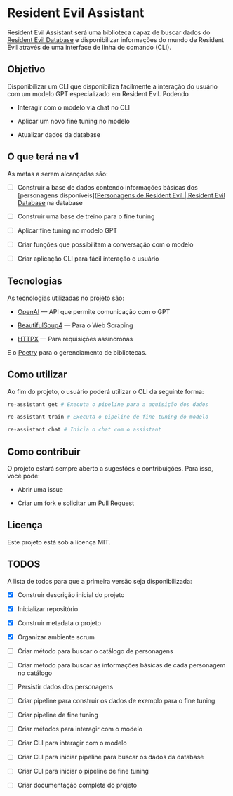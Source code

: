 # Resident Evil Assistant

Resident Evil Assistant será uma biblioteca capaz de buscar dados do [Resident Evil Database](https://www.residentevildatabase.com/) e disponibilizar informações do mundo de Resident Evil através de uma interface de linha de comando (CLI).

## Objetivo

Disponibilizar um CLI que disponibiliza facilmente a interação do usuário com um modelo GPT especializado em Resident Evil. Podendo

- Interagir com o modelo via chat no CLI

- Aplicar um novo fine tuning no modelo

- Atualizar dados da database

## O que terá na v1

As metas a serem alcançadas são:

- [ ] Construir a base de dados contendo informações básicas dos [personagens disponíveis]([Personagens de Resident Evil | Resident Evil Database](https://www.residentevildatabase.com/personagens/) na database

- [ ] Construir uma base de treino para o fine tuning

- [ ] Aplicar fine tuning no modelo GPT

- [ ] Criar funções que possibilitam a conversação com o modelo

- [ ] Criar aplicação CLI para fácil interação o usuário

## Tecnologias

As tecnologias utilizadas no projeto são:

- [OpenAI](https://platform.openai.com/docs/overview) — API que permite comunicação com o GPT

- [BeautifulSoup4](https://beautiful-soup-4.readthedocs.io/en/latest/#) — Para o Web Scraping

- [HTTPX](https://www.python-httpx.org/) — Para requisições assíncronas

E o [Poetry](https://python-poetry.org/docs/) para o gerenciamento de bibliotecas.

## Como utilizar

Ao fim do projeto, o usuário poderá utilizar o CLI da seguinte forma:

```bash
re-assistant get # Executa o pipeline para a aquisição dos dados
```

```bash
re-assistant train # Executa o pipeline de fine tuning do modelo
```

```bash
re-assistant chat # Inicia o chat com o assistant
```

## Como contribuir

O projeto estará sempre aberto a sugestões e contribuições. Para isso, você pode:

- Abrir uma issue

- Criar um fork e solicitar um Pull Request

## Licença

Este projeto está sob a licença MIT.

## TODOS

A lista de todos para que a primeira versão seja disponibilizada:

- [x] Construir descrição inicial do projeto

- [x] Inicializar repositório

- [x] Construir metadata o projeto

- [x] Organizar ambiente scrum

- [ ] Criar método para buscar o catálogo de personagens

- [ ] Criar método para buscar as informações básicas de cada personagem no catálogo

- [ ] Persistir dados dos personagens

- [ ] Criar pipeline para construir os dados de exemplo para o fine tuning

- [ ] Criar pipeline de fine tuning

- [ ] Criar métodos para interagir com o modelo

- [ ] Criar CLI para interagir com o modelo

- [ ] Criar CLI para iniciar pipeline para buscar os dados da database

- [ ] Criar CLI para iniciar o pipeline de fine tuning

- [ ] Criar documentação completa do projeto
